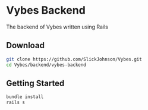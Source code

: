 # Vybes Backend

The backend of Vybes written using Rails

## Download

```sh
git clone https://github.com/SlickJohnson/Vybes.git
cd Vybes/backend/vybes-backend
```

## Getting Started

```sh
bundle install
rails s
```


